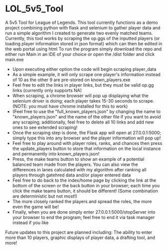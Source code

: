 # LOL_5v5_Tool
A 5v5 Tool for League of Legends.
This tool currently functions as a demo project combining python with flask and selenium to gather player data and run a simple algorithm I created to generate two evenly matched teams.
Currently, this tool works by scraping the op.ggs of the inputted players (or loading player information stored in json format) which can then be edited in the web portal using html
To run the program simply download the repo and either run Main in an IDE of your choice or open the /dist folder and click main.exe
- Upon executing either option the code will begin scraping player_data
- As a simple example, it will only scrape one player's information instead of 10 as the other 9 are pre-stored on known_players.exe
- Feel free to edit the links in player links, but they must be valid op.gg links (currently only supports NA)
- When scraping, a chrome browser will pop up displaying what the selenium driver is doing; each player takes 15-30 seconds to scrape. (NOTE: you must have chrome installed for this to work)
- (Feel free to use the "full_known_players.json" by changing the name to "known_players.json" and the name of the other file if you want to avoid any scraping; additionally, feel free to delete all 10 links and add new ones to see extended scraping!
- Once the scraping step is done, the Flask app will open at 27.0.0.1:5000; simply type this into any browser and the player information will pop up!
- Feel free to play around with player roles, ranks, and chances then press the update_players button to store that information on the local instance and permanently into known_players.json!
- Press, the make teams button to show an example of a potential balanced team made from the players. You can also view the differences in lanes calculated with my algorithm after ranking all players through gatehred data and/or player entered data
- Feel free to do back to the index/home page by clicking the link at the bottom of the screen or the back button in your browser; each time you click the make teams button, it should be different! (Some combination are deterministic but not most!)
- The more closely ranked the players and spread the roles, the more even the game will be!
- Finally, when you are done simply enter 27.0.0.1:5000/stopServer into your browser to end the program; feel free to end it via task manager instead if you like


Future updates to this project are planned including: The ability to enter more than 10 players, graphic displays of player data, a drafting tool, and more!
